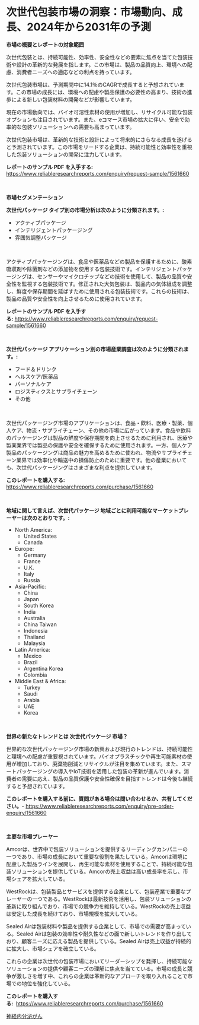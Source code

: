 <p><h1>次世代包装市場の洞察：市場動向、成長、2024年から2031年の予測</h1></p><p><strong>市場の概要とレポートの対象範囲</strong></p>
<p><p>次世代包装とは、持続可能性、効率性、安全性などの要素に焦点を当てた包装技術や設計の革新的な発展を指します。この市場は、製品の品質向上、環境への配慮、消費者ニーズへの適応などの利点を持っています。</p><p>次世代包装市場は、予測期間中に14.1％のCAGRで成長すると予想されています。この市場の成長には、環境への配慮や製品保護の必要性の高まり、技術の進歩による新しい包装材料の開発などが影響しています。</p><p>現在の市場動向では、バイオ可溶性素材の使用が増加し、リサイクル可能な包装オプションも注目されています。また、eコマース市場の拡大に伴い、安全で効率的な包装ソリューションへの需要も高まっています。</p><p>次世代包装市場は、革新的な技術と設計によって将来的にさらなる成長を遂げると予測されています。この市場をリードする企業は、持続可能性と効率性を重視した包装ソリューションの開発に注力しています。</p></p>
<p><strong>レポートのサンプル PDF を入手する:</strong> <a href="https://www.reliableresearchreports.com/enquiry/request-sample/1561660">https://www.reliableresearchreports.com/enquiry/request-sample/1561660</a></p>
<p>&nbsp;</p>
<p><strong>市場セグメンテーション</strong></p>
<p><strong>次世代パッケージ タイプ別の市場分析は次のように分類されます。:</strong></p>
<p><ul><li>アクティブパッケージ</li><li>インテリジェントパッケージング</li><li>雰囲気調整パッケージ</li></ul></p>
<p>&nbsp;</p>
<p><p>アクティブパッケージングは、食品や医薬品などの製品を保護するために、酸素吸収剤や除菌剤などの添加物を使用する包装技術です。インテリジェントパッケージングは、センサーやマイクロチップなどの技術を使用して、製品の品質や安全性を監視する包装技術です。修正された大気包装は、製品内の気体組成を調整し、鮮度や保存期間を延ばすために使用される包装技術です。これらの技術は、製品の品質や安全性を向上させるために使用されています。</p></p>
<p><strong>レポートのサンプル PDF を入手する:</strong>&nbsp;<a href="https://www.reliableresearchreports.com/enquiry/request-sample/1561660">https://www.reliableresearchreports.com/enquiry/request-sample/1561660</a></p>
<p>&nbsp;</p>
<p><strong> 次世代パッケージ アプリケーション別の市場産業調査は次のように分類されます。:</strong></p>
<p><ul><li>フード＆ドリンク</li><li>ヘルスケア/医薬品</li><li>パーソナルケア</li><li>ロジスティクスとサプライチェーン</li><li>その他</li></ul></p>
<p>&nbsp;</p>
<p><p>次世代パッケージング市場のアプリケーションは、食品・飲料、医療・製薬、個人ケア、物流・サプライチェーン、その他の市場に広がっています。食品や飲料のパッケージングは製品の鮮度や保存期間を向上させるために利用され、医療や製薬業界では製品の保護や安全を確保するために使用されます。一方、個人ケア製品のパッケージングは商品の魅力を高めるために使われ、物流やサプライチェーン業界では効率化や輸送中の損傷防止のために重要です。他の産業においても、次世代パッケージングはさまざまな利点を提供しています。</p></p>
<p><strong>このレポートを購入する:</strong>&nbsp; <a href="https://www.reliableresearchreports.com/purchase/1561660">https://www.reliableresearchreports.com/purchase/1561660</a></p>
<p>&nbsp;</p>
<p><strong>地域に関して言えば、次世代パッケージ 地域ごとに利用可能なマーケットプレーヤーは次のとおりです。:</strong></p>
<p><ul>
    <li>
        North America:
        <ul>
            <li>United States</li>
            <li>Canada</li>
        </ul>
    </li>
    <li>
        Europe:
        <ul>
            <li>Germany</li>
            <li>France</li>
            <li>U.K.</li>
            <li>Italy</li>
            <li>Russia</li>
        </ul>
    </li>
    <li>
        Asia-Pacific:
        <ul>
            <li>China</li>
            <li>Japan</li>
            <li>South Korea</li>
            <li>India</li>
            <li>Australia</li>
            <li>China Taiwan</li>
            <li>Indonesia</li>
            <li>Thailand</li>
            <li>Malaysia</li>
        </ul>
    </li>
    <li>
        Latin America:
        <ul>
            <li>Mexico</li>
            <li>Brazil</li>
            <li>Argentina Korea</li>
            <li>Colombia</li>
        </ul>
    </li>
    <li>
        Middle East & Africa:
        <ul>
            <li>Turkey</li>
            <li>Saudi</li>
            <li>Arabia</li>
            <li>UAE</li>
            <li>Korea</li>
        </ul>
    </li>
    </ul></p>
<p>&nbsp;</p>
<p><strong>世界の新たなトレンドとは 次世代パッケージ 市場？</strong></p>
<p><p>世界的な次世代パッケージング市場の新興および現行のトレンドは、持続可能性と環境への配慮が重要視されています。バイオプラスチックや再生可能素材の使用が増加しており、廃棄物削減とリサイクルが注目を集めています。また、スマートパッケージングの導入やIoT技術を活用した包装の革新が進んでいます。消費者の需要に応え、製品の品質保護や安全性確保を目指すトレンドは今後も継続すると予想されています。</p></p>
<p><strong>このレポートを購入する前に、質問がある場合は問い合わせるか、共有してください。</strong>- <a href="https://www.reliableresearchreports.com/enquiry/pre-order-enquiry/1561660">https://www.reliableresearchreports.com/enquiry/pre-order-enquiry/1561660</a></p>
<p>&nbsp;</p>
<p><strong>主要な市場プレーヤー</strong></p>
<p><p>Amcorは、世界中で包装ソリューションを提供するリーディングカンパニーの一つであり、市場の成長において重要な役割を果たしている。Amcorは環境に配慮した製品ラインを展開し、再生可能な素材を使用することで、持続可能な包装ソリューションを提供している。Amcorの売上収益は高い成長率を示し、市場シェアを拡大している。</p><p>WestRockは、包装製品とサービスを提供する企業として、包装産業で重要なプレーヤーの一つである。WestRockは最新技術を活用し、包装ソリューションの革新に取り組んでおり、市場での競争力を維持している。WestRockの売上収益は安定した成長を続けており、市場規模を拡大している。</p><p>Sealed Airは包装材料や製品を提供する企業として、市場での需要が高まっている。Sealed Airは包装の効率性や耐久性などの面で新しいトレンドを作り出しており、顧客ニーズに応える製品を提供している。Sealed Airは売上収益が持続的に拡大し、市場シェアを確立している。</p><p>これらの企業は次世代の包装市場においてリーダーシップを発揮し、持続可能なソリューションの提供や顧客ニーズの理解に焦点を当てている。市場の成長と競争が激しさを増す中、これらの企業は革新的なアプローチを取り入れることで市場での地位を強化している。</p></p>
<p><strong>このレポートを購入する:</strong>&nbsp;&nbsp;<a href="https://www.reliableresearchreports.com/purchase/1561660">https://www.reliableresearchreports.com/purchase/1561660</a></p>
<p><p><a href="https://github.com/SarahFahey88/Market-Research-Report-List-1/blob/main/39658636190.md">神経内分泌がん</a></p></p>